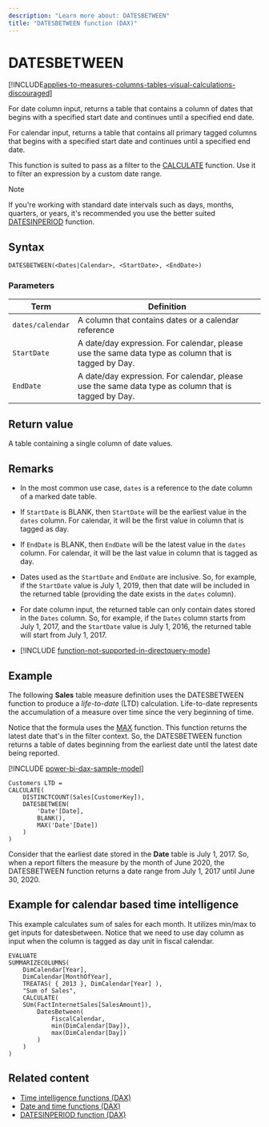 ```yaml
---
description: "Learn more about: DATESBETWEEN"
title: "DATESBETWEEN function (DAX)"
---
```

# DATESBETWEEN

[!INCLUDE[applies-to-measures-columns-tables-visual-calculations-discouraged](includes/applies-to-measures-columns-tables-visual-calculations-discouraged.md)]

For date column input, returns a table that contains a column of dates that begins with a specified start date and continues until a specified end date.

For calendar input, returns a table that contains all primary tagged columns that begins with a specified start date and continues until a specified end date.

This function is suited to pass as a filter to the [CALCULATE](calculate-function-dax.md) function. Use it to filter an expression by a custom date range.

> [!NOTE]
> If you're working with standard date intervals such as days, months, quarters, or years,  it's recommended you use the better suited [DATESINPERIOD](datesinperiod-function-dax.md) function.

## Syntax

```dax
DATESBETWEEN(<Dates|Calendar>, <StartDate>, <EndDate>)
```

### Parameters

|Term|Definition|
|--------|--------------|
|`dates/calendar`|A column that contains dates or a calendar reference|
|`StartDate`|A date/day expression. For calendar, please use the same data type as column that is tagged by Day.|
|`EndDate`|A date/day expression. For calendar, please use the same data type as column that is tagged by Day.|

## Return value

A table containing a single column of date values.

## Remarks

- In the most common use case, `dates` is a reference to the date column of a marked date table.

- If `StartDate` is BLANK, then `StartDate` will be the earliest value in the `dates` column. For calendar, it will be the first value in column that is tagged as day.

- If `EndDate` is BLANK, then `EndDate` will be the latest value in the `dates` column. For calendar, it will be the last value in column that is tagged as day.

- Dates used as the `StartDate` and `EndDate` are inclusive. So, for example, if the `StartDate` value is July 1, 2019, then that date will be included in the returned table (providing the date exists in the `dates` column).

- For date column input, the returned table can only contain dates stored in the `Dates` column. So, for example, if the `Dates` column starts from July 1, 2017, and the `StartDate` value is July 1, 2016, the returned table will start from July 1, 2017.

- [!INCLUDE [function-not-supported-in-directquery-mode](includes/function-not-supported-in-directquery-mode.md)]

## Example

The following **Sales** table measure definition uses the DATESBETWEEN function to produce a _life-to-date_ (LTD) calculation. Life-to-date represents the accumulation of a measure over time since the very beginning of time.

Notice that the formula uses the [MAX](max-function-dax.md) function. This function returns the latest date that's in the filter context. So, the DATESBETWEEN function returns a table of dates beginning from the earliest date until the latest date being reported.

[!INCLUDE [power-bi-dax-sample-model](includes/power-bi-dax-sample-model.md)]

```dax
Customers LTD =
CALCULATE(
    DISTINCTCOUNT(Sales[CustomerKey]),
    DATESBETWEEN(
        'Date'[Date],
        BLANK(),
        MAX('Date'[Date])
    )
)
```

Consider that the earliest date stored in the **Date** table is July 1, 2017. So, when a report filters the measure by the month of June 2020, the DATESBETWEEN function returns a date range from July 1, 2017 until June 30, 2020.

## Example for calendar based time intelligence
This example calculates sum of sales for each month. It utilizes min/max to get inputs for datesbetween. Notice that we need to use day column as input when the column is tagged as day unit in fiscal calendar.

```dax
EVALUATE
SUMMARIZECOLUMNS(
    DimCalendar[Year], 
    DimCalendar[MonthOfYear],
    TREATAS( { 2013 }, DimCalendar[Year] ),
    "Sum of Sales", 
    CALCULATE(
	SUm(FactInternetSales[SalesAmount]),
        DatesBetween(
            FiscalCalendar,
            min(DimCalendar[Day]),
            max(DimCalendar[Day])
        )
    )
)
```

## Related content

- [Time intelligence functions (DAX)](time-intelligence-functions-dax.md)
- [Date and time functions (DAX)](date-and-time-functions-dax.md)
- [DATESINPERIOD function (DAX)](datesinperiod-function-dax.md)
